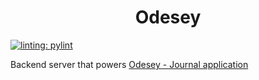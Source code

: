 <h1 align="center"> Odesey </h2>


[![linting: pylint](https://img.shields.io/badge/linting-pylint-yellowgreen)](https://github.com/PyCQA/pylint)


Backend server that powers [Odesey - Journal application](https://github.com/skarthikeyan96/odesey-frontend)
